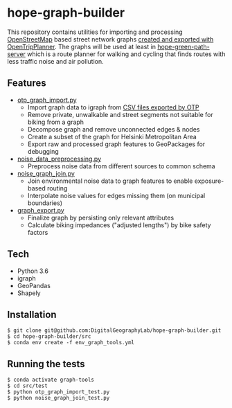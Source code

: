 # hope-graph-builder

This repository contains utilities for importing and processing [OpenStreetMap](https://www.openstreetmap.org/copyright) based street network graphs [created and exported with OpenTripPlanner](https://github.com/DigitalGeographyLab/OpenTripPlanner/pull/1). The graphs will be used at least in [hope-green-path-server](https://github.com/DigitalGeographyLab/hope-green-path-server) which is a route planner for walking and cycling that finds routes with less traffic noise and air pollution. 

## Features
* [otp_graph_import.py](src/otp_graph_import/otp_graph_import.py)
    * Import graph data to igraph from [CSV files exported by OTP](https://github.com/DigitalGeographyLab/OpenTripPlanner/pull/1)
    * Remove private, unwalkable and street segments not suitable for biking from a graph
    * Decompose graph and remove unconnected edges & nodes
    * Create a subset of the graph for Helsinki Metropolitan Area
    * Export raw and processed graph features to GeoPackages for debugging
* [noise_data_preprocessing.py](src/noise_data_preprocessing/noise_data_preprocessing.py)
    * Preprocess noise data from different sources to common schema
* [noise_graph_join.py](src/noise_graph_join/noise_graph_join.py)
    * Join environmental noise data to graph features to enable exposure-based routing
    * Interpolate noise values for edges missing them (on municipal boundaries)
* [graph_export.py](src/graph_export/graph_export.py)
    * Finalize graph by persisting only relevant attributes
    * Calculate biking impedances ("adjusted lengths") by bike safety factors

## Tech
* Python 3.6
* igraph
* GeoPandas
* Shapely

## Installation
```
$ git clone git@github.com:DigitalGeographyLab/hope-graph-builder.git
$ cd hope-graph-builder/src
$ conda env create -f env_graph_tools.yml
```

## Running the tests
```
$ conda activate graph-tools
$ cd src/test
$ python otp_graph_import_test.py
$ python noise_graph_join_test.py
```
